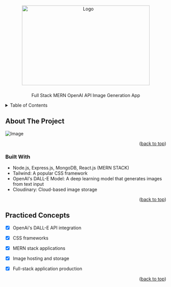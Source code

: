 <!-- Improved compatibility of back to top link: See: https://github.com/othneildrew/Best-README-Template/pull/73 -->
<a name="readme-top"></a>


<!-- PROJECT SHIELDS -->
<!--
*** I'm using markdown "reference style" links for readability.
*** Reference links are enclosed in brackets [ ] instead of parentheses ( ).
*** See the bottom of this document for the declaration of the reference variables
*** for contributors-url, forks-url, etc. This is an optional, concise syntax you may use.
*** https://www.markdownguide.org/basic-syntax/#reference-style-links
-->
 



<!-- PROJECT LOGO -->
<br />
<div align="center">
  <a href="https://github.com/Pkomia/Ai_Image_Generation/">
    <img src="https://www.pngmart.com/files/21/AI-PNG-Isolated-HD.png" alt="Logo" width="400" height="250">
  </a>

<h3 align="center"></h3>

  <p align="center">
    Full Stack MERN OpenAI API Image Generation App
    <br />
  </p>
</div>



<!-- TABLE OF CONTENTS -->
<details>
  <summary>Table of Contents</summary>
  <ol>
    <li>
      <a href="#about-the-project">About The Project</a>
      <ul>
        <li><a href="#live-project">Live Project</a></li>
        <li><a href="#built-with">Built With</a></li>
      </ul>
    </li>
    <li><a href="#Practiced-Concepts">Practiced Concepts</a></li>
    <li><a href="#contact">Contact</a></li>
    <li><a href="#acknowledgments">Acknowledgments</a></li>
  </ol>
</details>

<!-- ABOUT THE PROJECT -->
## About The Project

![ Image](https://i.imgur.com/es6vSI1.png)


<p align="right">(<a href="#readme-top">back to top</a>)</p>

 
### Built With

* Node.js, Express.js, MongoDB, React.js (MERN STACK) 
* Tailwind: A popular CSS framework
* OpenAI's DALL-E Model: A deep learning model that generates images from text input
* Cloudinary: Cloud-based image storage


<p align="right">(<a href="#readme-top">back to top</a>)</p>



 

<!-- USAGE EXAMPLES -->
## Practiced Concepts
- [x] OpenAi's DALL-E API integration
- [x] CSS frameworks
- [x] MERN stack applications
- [x] Image hosting and storage
- [x] Full-stack application production



<p align="right">(<a href="#readme-top">back to top</a>)</p>

